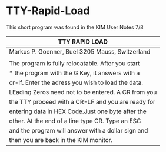 # TTY-Rapid-Load

This short program was found in the KIM User Notes 7/8


| TTY RAPID LOAD |                                     
|---|
| Markus P. Goenner, Buel 3205 Mauss, Switzerland |
|                                                |
| The program is fully relocatable. After you start |
|* the program with the G Key, it answers with a | 
| cr-lf. Enter the adress you wish to load the data. |
| LEading Zeros need not to be entered. A CR from you | 
| the TTY proceed with a CR-LF and you are ready for | 
| entering data in HEX Code.Just one byte after the |   
| other. At the end of a line type CR. Type an ESC|
| and the program will answer with a dollar sign and |
| then you are back in the KIM monitor.|
